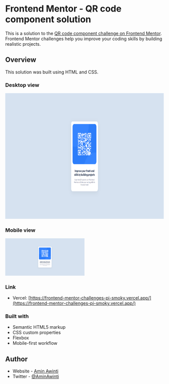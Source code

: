# Frontend Mentor - QR code component solution

This is a solution to the [QR code component challenge on Frontend Mentor](https://www.frontendmentor.io/challenges/qr-code-component-iux_sIO_H).
Frontend Mentor challenges help you improve your coding skills by building realistic projects.

## Overview

This solution was built using HTML and CSS.

### Desktop view

<img width="100%" height="400" src="./desktop-screenshot.png" alt="Desktop Design">

### Mobile view

<img width="50%" src="./desktop-screenshot.png" alt="Desktop Design">

### Link

- Vercel: [https://frontend-mentor-challenges-pi-smoky.vercel.app/](https://frontend-mentor-challenges-pi-smoky.vercel.app/)

### Built with

- Semantic HTML5 markup
- CSS custom properties
- Flexbox
- Mobile-first workflow

## Author

- Website - [Amin Awinti](https://www.linkedin.com/in/aminawinti/)
- Twitter - [@AminAwinti](https://twitter.com/AminAwinti)
